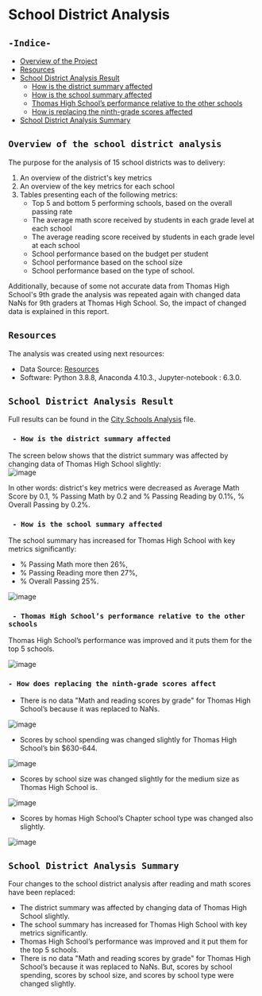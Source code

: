 # School District Analysis	
## `-Indice-`	
	
- [Overview of the Project](#overview-of-the-school-district-analysis)	
- [Resources](#resources)	
- [School District Analysis Result](#School-District-Analysis-Result)	
  - [How is the district summary affected](#How-is-the-district-summary-affected)	
  - [How is the school summary affected](#How-is-the-school-summary-affected)	
  - [Thomas High School’s performance relative to the other schools](#performance-relative-to-the-other-schools)
  - [How is replacing the ninth-grade scores affected](#How-does-replacing-the-ninth-grade-scores-affect)		 
- [School District Analysis Summary](#School-District-Analysis-Summary)	
	
## `Overview of the school district analysis`	
	
The purpose for the analysis of 15 school districts was to delivery: 	
1. An overview of the district's key metrics	
2. An overview of the key metrics for each school	
3. Tables presenting each of the following metrics:	
    - Top 5 and bottom 5 performing schools, based on the overall passing rate	
    - The average math score received by students in each grade level at each school	
    - The average reading score received by students in each grade level at each school	
    - School performance based on the budget per student	
    - School performance based on the school size 	
    - School performance based on the type of school.	
	
 Additionally, because of some not accurate data from Thomas High School's 9th grade the analysis was repeated again with changed data NaNs for 9th graders at Thomas High School. So, the impact of changed data is explained in this report.	
## `Resources`	
The analysis was created using next resources:	
  - Data Source:  [Resources](./Resources/)	
  - Software: Python 3.8.8, Anaconda 4.10.3., Jupyter-notebook : 6.3.0.	
## `School District Analysis Result`	
	
Full results can be found in the [City Schools Analysis](./PyCitySchools_Challenge.ipynb) file.	
  ### ` - How is the district summary affected`	
	
The screen below shows that the district summary was affected by changing data of Thomas High School slightly:	
![image](https://user-images.githubusercontent.com/68247343/126917260-9d6f821e-b6db-438f-b69c-9b2adb75fb48.png)	

In other words: district's key metrics were decreased as Average Math Score by 0.1, % Passing Math by 0.2 and % Passing Reading by 0.1%, % Overall Passing by 0.2%.
  ### ` - How is the school summary affected`	

The school summary has increased for Thomas High School with key metrics significantly:
  - % Passing Math more then 26%, 
  - % Passing Reading more then 27%, 
  - % Overall Passing 25%.
  
![image](https://user-images.githubusercontent.com/68247343/126929760-97c2c2d1-a995-4d61-afe8-93548d29ea06.png)

  ### ` - Thomas High School’s performance relative to the other schools`	

Thomas High School’s performance was improved and it puts them for the top 5 schools.

![image](https://user-images.githubusercontent.com/68247343/126929806-02e4869e-5203-4bb9-8333-13a1441f0cc0.png)
 
  ### `- How does replacing the ninth-grade scores affect`	

 - There is no data "Math and reading scores by grade" for Thomas High School’s because it was replaced to NaNs.

![image](https://user-images.githubusercontent.com/68247343/126929963-c31a7449-4800-47de-b2b2-1b2c114ab1ae.png)

 - Scores by school spending was changed slightly for Thomas High School’s bin $630-644.

![image](https://user-images.githubusercontent.com/68247343/127004060-33ecaf82-f1f7-4266-bfa2-af62ab56cb58.png)

 - Scores by school size was changed slightly for the medium size as Thomas High School is.

![image](https://user-images.githubusercontent.com/68247343/127003781-2f9cb8e2-57d8-4a2c-943c-98058907cc36.png)

- Scores by homas High School’s Chapter school type was changed also slightly.

![image](https://user-images.githubusercontent.com/68247343/127003866-dfe9c608-d3f7-432c-94e9-3247cb003610.png)

	
## `School District Analysis Summary`	
	
Four changes to the school district analysis after reading and math scores have been replaced:
  - The district summary was affected by changing data of Thomas High School slightly.
  - The school summary has increased for Thomas High School with key metrics significantly.
  - Thomas High School’s performance was improved and it put them for the top 5 schools.
  - There is no data "Math and reading scores by grade" for Thomas High School’s because it was replaced to NaNs. But, scores by school spending, scores by school size, and scores by school type were changed slightly.
